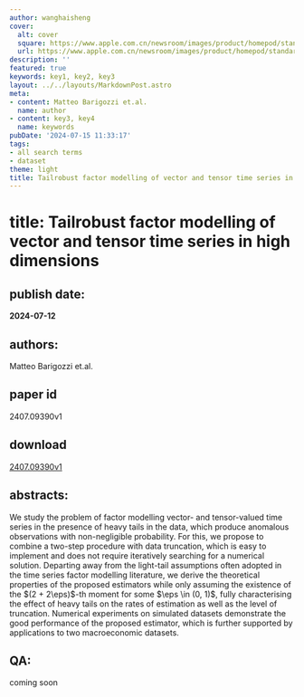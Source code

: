```yaml
---
author: wanghaisheng
cover:
  alt: cover
  square: https://www.apple.com.cn/newsroom/images/product/homepod/standard/Apple-HomePod-hero-230118_big.jpg.large_2x.jpg
  url: https://www.apple.com.cn/newsroom/images/product/homepod/standard/Apple-HomePod-hero-230118_big.jpg.large_2x.jpg
description: ''
featured: true
keywords: key1, key2, key3
layout: ../../layouts/MarkdownPost.astro
meta:
- content: Matteo Barigozzi et.al.
  name: author
- content: key3, key4
  name: keywords
pubDate: '2024-07-15 11:33:17'
tags:
- all search terms
- dataset
theme: light
title: Tailrobust factor modelling of vector and tensor time series in high dimensions
---
```


# title: Tailrobust factor modelling of vector and tensor time series in high dimensions 
## publish date: 
**2024-07-12** 
## authors: 
  Matteo Barigozzi et.al. 
## paper id
2407.09390v1
## download
[2407.09390v1](http://arxiv.org/abs/2407.09390v1)
## abstracts:
We study the problem of factor modelling vector- and tensor-valued time series in the presence of heavy tails in the data, which produce anomalous observations with non-negligible probability. For this, we propose to combine a two-step procedure with data truncation, which is easy to implement and does not require iteratively searching for a numerical solution. Departing away from the light-tail assumptions often adopted in the time series factor modelling literature, we derive the theoretical properties of the proposed estimators while only assuming the existence of the $(2 + 2\eps)$-th moment for some $\eps \in (0, 1)$, fully characterising the effect of heavy tails on the rates of estimation as well as the level of truncation. Numerical experiments on simulated datasets demonstrate the good performance of the proposed estimator, which is further supported by applications to two macroeconomic datasets.
## QA:
coming soon
